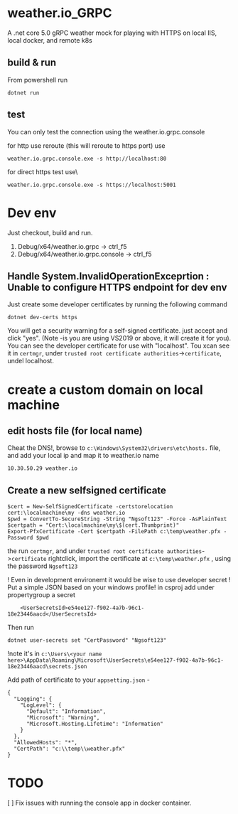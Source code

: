 # weather.io_GRPC

A .net core 5.0 gRPC weather mock for playing with HTTPS on local IIS, local docker, and remote k8s 

## build & run

From powershell run
 ```
 dotnet run
 ```

## test

You can only test the connection using the weather.io.grpc.console

 for http use reroute (this will reroute to https port) use
 ```
 weather.io.grpc.console.exe -s http://localhost:80
 ```

 for direct https test use\
 ```
 weather.io.grpc.console.exe -s https://localhost:5001
 ```

# Dev env

Just checkout, build and run.
1. Debug/x64/weather.io.grpc -> ctrl_f5 
2. Debug/x64/weather.io.grpc.console -> ctrl_f5 

## Handle System.InvalidOperationExceprtion : Unable to configure HTTPS endpoint for dev env

Just create some developer certificates by running the following command
```
dotnet dev-certs https
```
You will get a security warning for a self-signed certificate. just accept and click "yes".
(Note -is you are using VS2019 or above, it will create it for you).
You can see the developer certificate for use with "localhost".
Tou xcan see it in `certmgr`, under `trusted root certificate authorities`->`certificate`, undel localhost.

# create a custom domain on local machine

## edit hosts file (for local name)
Cheat the DNS!, browse to `c:\Windows\System32\drivers\etc\hosts.` file, and add your local ip and map it to weather.io name

```
10.30.50.29 weather.io
```
## Create a new selfsigned certificate

```
$cert = New-SelfSignedCertificate -certstorelocation cert:\localmachine\my -dns weather.io
$pwd = ConvertTo-SecureString -String "Ngsoft123" -Force -AsPlainText
$certpath = "Cert:\localmachine\my\$(cert.Thumbprint)"
Export-PfxCertificate -Cert $certpath -FilePath c:\temp\weather.pfx -Password $pwd
```

the run `certmgr`, and under `trusted root certificate authorities`->`certificate` rightclick, import the certificate at `c:\temp\weather.pfx` , using the password `Ngsoft123`

! Even in development environemt it would be wise to use developer secret ! Put a simple JSON based on your windows profile!
in csproj add under propertygroup a secret
```
    <UserSecretsId>e54ee127-f902-4a7b-96c1-18e23446aacd</UserSecretsId>
```
Then run 
```
dotnet user-secrets set "CertPassword" "Ngsoft123"
```
!note it's in `c:\Users\<your name here>\AppData\Roaming\Microsoft\UserSecrets\e54ee127-f902-4a7b-96c1-18e23446aacd\secrets.json`

Add path of certificate to your `appsetting.json` -
```
{
  "Logging": {
    "LogLevel": {
      "Default": "Information",
      "Microsoft": "Warning",
      "Microsoft.Hosting.Lifetime": "Information"
    }
  },
  "AllowedHosts": "*",
  "CertPath": "c:\\temp\\weather.pfx"
}
```

# TODO

[ ] Fix issues with running the console app in docker container.

